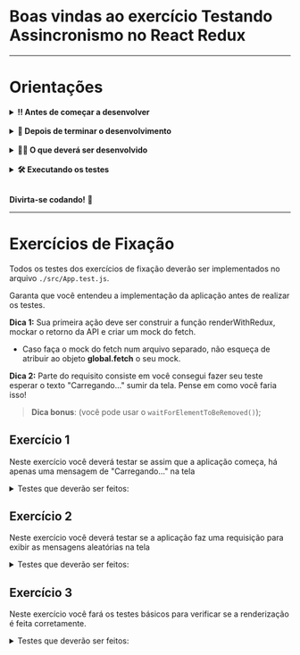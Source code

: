 # Boas vindas ao exercício Testando Assincronismo no React Redux

---

# Orientações

<details>
  <summary><strong>‼️ Antes de começar a desenvolver</strong></summary><br />

- Crie um fork desse projeto. Para isso, siga esse [tutorial de como realizar um fork](https://guides.github.com/activities/forking/).

- Após fazer o fork, clone o repositório criado no seu computador.

- Rode o `npm install`.

- Vá para a branch main do seu projeto e execute o comando `git branch`

- Mude para a branch para realização do exercício com o comando `git checkout -b exercicio`. É nessa branch que você realizará a solução para o exercício.

- Observe o que deve ser feito nas instruções.

</details><br />

<details>
  <summary><strong>🤝 Depois de terminar o desenvolvimento</strong></summary><br />

- Após a solução dos exercícios, abra um PR no seu repositório forkado e, se quiser, mergeie para a master.

⚠ **Atenção!** Quando for criar o PR você se deparará com a seguinte tela:

![PR do exercício](images/example-pr.png)

- É necessário realizar uma mudança. Clique no *base repository* como na imagem abaixo:

![Mudando a base do repositório](images/change-base.png)

- Mude para o seu repositório. Seu nome estará na frente do nome dele, por exemplo: `antonio/exercise-pokemon-card`. Depois desse passo a página deve ficar assim:

![Após mudança](images/after-change.png)

- Agora basta criar o PULL REQUEST clicando no botão `Create Pull Request`.

➡ Para cada PR realize esse mesmo processo.

</details><br />

<details>
  <summary><strong>👨‍💻 O que deverá ser desenvolvido</strong></summary><br />

Este repositório contém uma aplicação funcional, que utiliza uma [API de JSONS aleatória](https://jsonplaceholder.typicode.com/posts) e traz um título e descrição aleatório.

Seu objetivo nesse exercício de fixação é utilizar todos os aprendizados sobre testes assíncronos para garantir que aplicações em React com Redux funcionem corretamente.

- Para implementar os seus testes, edite o arquivo `./tests/App.test.js`, que se encontra dentro da pasta src, na raiz do projeto. Você deverá fazer algumas implementações antes de começar os testes:
  - O **mock** do retorno da [API](https://jsonplaceholder.typicode.com/posts) no arquivo /src/tests/mocks/randomJSON.js
  - O *mock* da função *fetch*, no arquivo `/src/tests/mocks/mockFetch.js`;
    *Se preferir, pode realizar o mock do fetch direto no ambiente de testes.
  - A função `renderWithRedux`, no arquivo `src/helpers/renderWithRedux.js`.

- Ler, entender a aplicação e saber o que testar também é parte do exercício.

</details><br />

<details>
  <summary><strong>🛠️ Executando os testes</strong></summary><br />

- Para rodar os testes, execute o comando:

```bash
npm run test
```

</details><br />

**Divirta-se codando!** 🚀

---

# Exercícios de Fixação

Todos os testes dos exercícios de fixação deverão ser implementados no arquivo `./src/App.test.js`.

Garanta que você entendeu a implementação da aplicação antes de realizar os testes.

**Dica 1:** Sua primeira ação deve ser construir a função renderWithRedux, mockar o retorno da API e criar um mock do fetch.
  * Caso faça o mock do fetch num arquivo separado, não esqueça de atribuir ao objeto **global.fetch** o seu mock.

**Dica 2:** Parte do requisito consiste em você consegui fazer seu teste esperar o texto "Carregando..." sumir da tela. Pense em como você faria isso!
  >**Dica bonus**: (você pode usar o `waitForElementToBeRemoved()`);

## Exercício 1

Neste exercício você deverá testar se assim que a aplicação começa, há apenas uma mensagem de "Carregando..." na tela

<details>
  <summary>Testes que deverão ser feitos: </summary>

1. Teste se o fetch ainda não foi chamado;
2. Teste se existe a mensagem de 'Carregando...' na tela.

</details>

## Exercício 2

Neste exercício você deverá testar se a aplicação faz uma requisição para exibir as mensagens aleatórias na tela

<details>
  <summary>Testes que deverão ser feitos: </summary>

1. Teste se o fetch é chamado apenas uma vez ao carregar a página;
2. Teste se o fetch foi chamado utilizando a URL correta: `https://jsonplaceholder.typicode.com/posts`

</details>

## Exercício 3

Neste exercício você fará os testes básicos para verificar se a renderização é feita corretamente.

<details>
  <summary>Testes que deverão ser feitos: </summary>

1. Teste se os 10 primeiros cards possuem o *title* e o *body* iguais ao retorno da sua API, e se a chave `data` possue a mesma informação.

</details>
